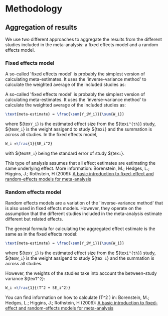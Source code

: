

<link
  rel="stylesheet"
  href="https://stackpath.bootstrapcdn.com/bootstrap/4.1.3/css/bootstrap.min.css"
  integrity="sha384-MCw98/SFnGE8fJT3GXwEOngsV7Zt27NXFoaoApmYm81iuXoPkFOJwJ8ERdknLPMO"
  crossorigin="anonymous"
/><link rel="stylesheet" href="styles/styles.css">
<style>
    #observablehq-main,
#observablehq-header,
#observablehq-footer 
{
  max-width: 700px;
}
</style>


# Methodology

## Aggregation of results

We use two different approaches to aggregate the results from the different studies included in the meta-analysis: a fixed effects model and a random effects model.

### Fixed effects model

A so-called 'fixed effects model' is probably the simplest version of calculating meta-estimates. It uses the 'inverse-variance method' to calculate the weighted average of the included studies as:


A so-called 'fixed effects model' is probably the simplest version of calculating meta-estimates. It uses the 'inverse-variance method' to calculate the weighted average of the included studies as: 
```tex 
\text{meta-estimate} = \frac{\sum{Y_iW_i}}{\sum{W_i}} 
```

where ${tex`Y_i`} is the estimated effect size from the ${tex`i^{th}`} study, ${tex`W_i`} is the weight assigend to study ${tex`i`} and the summation is across all studies.
In the fixed effects model, 
```tex 
W_i =\frac{1}{SE_i^2}
```
with ${tex`SE_i`} being the standard error of study ${tex`i`}.

This type of analysis assumes that all effect estimates are estimating the same underlying effect.
More information: Borenstein, M.; Hedges, L.; Higgins, J.; Rothstein, H (2009): <a href="https://www.meta-analysis.com/downloads/Intro_Models.pdf">A basic introduction to fixed-effect and
    random-effects models for meta-analysis</a>


### Random effects model
 Random effects models are a variation of the 'inverse-variance method' that is also used in fixed effects models. However, they operate on the assumption that the different studies included in the meta-analysis estimate different but related effects.

The general formula for calculating the aggregated effect estimate is the same as in the fixed effects model:
```tex 
\text{meta-estimate} = \frac{\sum{Y_iW_i}}{\sum{W_i}} 
```
where ${tex`Y_i`}  is the estimated effect size from the ${tex`i^{th}`} study, ${tex`W_i`} is the weight assigend to study ${tex` i`} and the summation is across all studies. 

However, the weights of the studies take into account the between-study variance ${tex` T^2 `}:

```tex
W_i =\frac{1}{(T^2 + SE_i^2)}
```
You can find information on how to calculate \(T^2 \) in: Borenstein, M.; Hedges, L.; Higgins, J.; Rothstein, H (2009): <a href="https://www.meta-analysis.com/downloads/Intro_Models.pdf">A basic introduction to fixed-effect and
    random-effects models for meta-analysis</a>


